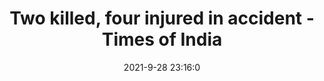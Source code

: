 ---
"title": "Two killed, four injured in accident - Times of India"
"date": "2021-9-28 23:16:0"
"feed_name": "GOOGLENEWSCONSTRUCTION"
"feed_website": "https://news.google.com/search?q=construction%2Bincident&hl=en-US&gl=US&ceid=US:en"
"feed_rss": "https://news.google.com/rss/search?q=construction%2Bincident&hl=en-US&gl=US&ceid=US:en"
"link": "https://timesofindia.indiatimes.com/city/salem/two-killed-four-injured-in-accident/articleshow/86592391.cms"
"source": "{'href': 'https://timesofindia.indiatimes.com', 'title': 'Times of India'}"
"file": "_posts/2021-1-1-0ac585ad8457e6421ea5ff1eb88124b6a4fd8ff7.md"
"accident": "1"
"drilling": "1"
"dead": "2"
"injured": "4"
"arrested": "0"
"where": "construction site"
"causes": "unknown"
"place": "unknown place"
---